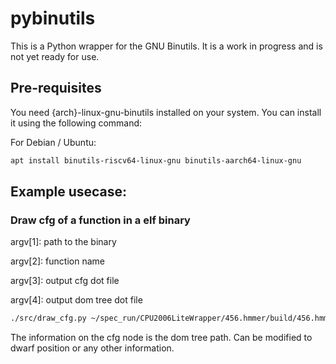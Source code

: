 # pybinutils

This is a Python wrapper for the GNU Binutils. It is a work in progress and is not yet ready for use.

## Pre-requisites

You need {arch}-linux-gnu-binutils installed on your system. You can install it using the following command:

For Debian / Ubuntu:

```bash
apt install binutils-riscv64-linux-gnu binutils-aarch64-linux-gnu
```


## Example usecase:

### Draw cfg of a function in a elf binary

argv[1]: path to the binary

argv[2]: function name

argv[3]: output cfg dot file

argv[4]: output dom tree dot file

```bash
./src/draw_cfg.py ~/spec_run/CPU2006LiteWrapper/456.hmmer/build/456.hmmerrv64gc P7Viterbi rv64gc.dot rv64gc_dom.dot
```

The information on the cfg node is the dom tree path. Can be modified to dwarf position  or any other information.
